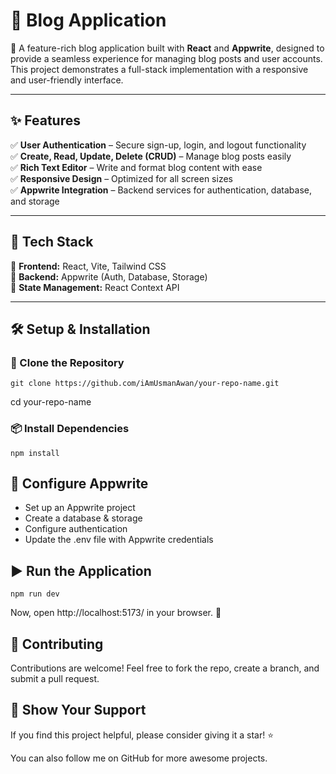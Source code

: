 # 📖 Blog Application  

🚀 A feature-rich blog application built with **React** and **Appwrite**, designed to provide a seamless experience for managing blog posts and user accounts. This project demonstrates a full-stack implementation with a responsive and user-friendly interface.  

---

## ✨ Features  
✅ **User Authentication** – Secure sign-up, login, and logout functionality  
✅ **Create, Read, Update, Delete (CRUD)** – Manage blog posts easily  
✅ **Rich Text Editor** – Write and format blog content with ease  
✅ **Responsive Design** – Optimized for all screen sizes  
✅ **Appwrite Integration** – Backend services for authentication, database, and storage  

---

## 🚀 Tech Stack  
🔹 **Frontend:** React, Vite, Tailwind CSS  
🔹 **Backend:** Appwrite (Auth, Database, Storage)  
🔹 **State Management:** React Context API  

---

## 🛠️ Setup & Installation  

### 📌 Clone the Repository  
```
git clone https://github.com/iAmUsmanAwan/your-repo-name.git
```
cd your-repo-name

### 📦 Install Dependencies
```
npm install
```
## 🔑 Configure Appwrite
- Set up an Appwrite project
- Create a database & storage
- Configure authentication
- Update the .env file with Appwrite credentials

## ▶️ Run the Application
```
npm run dev
```

Now, open http://localhost:5173/ in your browser. 🎉

## 🌟 Contributing
Contributions are welcome! Feel free to fork the repo, create a branch, and submit a pull request.

## 📌 Show Your Support
If you find this project helpful, please consider giving it a star! ⭐

You can also follow me on GitHub for more awesome projects.

